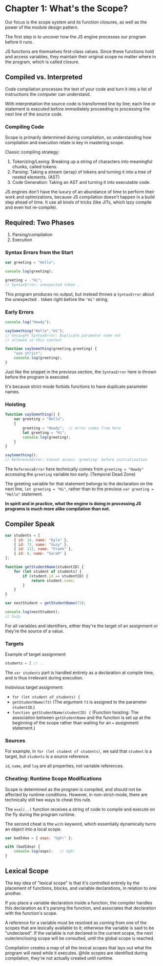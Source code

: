 # Chapter 1: What's the Scope?

Our focus is the scope system and its function closures, as well as the power of the module design pattern.

The first step is to uncover how the JS engine processes our program before it runs.

JS functions are themselves first-class values. Since these functions hold and access variables, they maintain their original scope no matter where in the program, which is called closure.

## Compiled vs. Interpreted

Code compilation processes the text of your code and turn it into a list of instructions the computer can understand.

With interpretation the source code is transformed line by line; each line or statement is executed before immediately proceeding to processing the next line of the source code.

### Compiling Code

Scope is primarily determined during compilation, so understanding how compilation and execution relate is key in mastering scope.

Classic compiling strategy:
1. Tokenizing/Lexing: Breaking up a string of characters into meaningful chunks, called tokens.
2. Parsing: Taking a stream (array) of tokens and turning it into a tree of nested elements. (AST)
3. Code Generation: Taking an AST and turning it into executable code.

JS engines don't have the luxury of an abundance of time to perform their work and optimizations, because JS compilation doesn't happen in a build step ahead of time. It use all kinds of tricks (like JITs, which lazy compile and even hot re-compile).

## Required: Two Phases

1. Parsing/compilation
2. Execution

### Syntax Errors from the Start

```js
var greeting = "Hello";

console.log(greeting);

greeting = ."Hi";
// SyntaxError: unexpected token .
```

This program produces no output, but instead throws a `SyntaxError` about the unexpected `.` token right before the `"Hi"` string.

### Early Errors

```js
console.log("Howdy");

saySomething("Hello","Hi");
// Uncaught SyntaxError: Duplicate parameter name not
// allowed in this context

function saySomething(greeting,greeting) {
    "use strict";
    console.log(greeting);
}
```

Just like the snippet in the previous section, the `SyntaxError` here is thrown before the program is executed.

It's because strict-mode forbids functions to have duplicate parameter names.

### Hoisting

```js
function saySomething() {
    var greeting = "Hello";
    {
        greeting = "Howdy";  // error comes from here
        let greeting = "Hi";
        console.log(greeting);
    }
}

saySomething();
// ReferenceError: Cannot access 'greeting' before initialization
```

The `ReferenceError` here technically comes from `greeting = "Howdy"` accessing the `greeting` variable too early. (Temporal Dead Zone)

The greeting variable for that statement belongs to the declaration on the next line, `let greeting = "Hi"`, rather than to the previous `var greeting = "Hello"` statement.

**In spirit and in practice, what the engine is doing in processing JS programs is much more alike compilation than not.**

## Compiler Speak

```js
var students = [
    { id: 14, name: "Kyle" },
    { id: 73, name: "Suzy" },
    { id: 112, name: "Frank" },
    { id: 6, name: "Sarah" }
];

function getStudentName(studentID) {
    for (let student of students) {
        if (student.id == studentID) {
            return student.name;
        }
    }
}

var nextStudent = getStudentName(73);

console.log(nextStudent);
// Suzy
```

For all variables and identifiers, either they're the target of an assignment or they're the source of a value.

### Targets

Example of target assignment:

```js
students = [ // ..
```

The `var students` part is handled entirely as a declaration at compile time, and is thus irrelevant during execution.

Inobvious target assignment:
- `for (let student of students) {`
- `getStudentName(73)` (The argument `73` is assigned to the parameter `studentID`.)
- `function getStudentName(studentID) {` (Function hoisting: The association between `getStudentName` and the function is set up at the beginning of the scope rather than waiting for an `=` assignment statement.)

### Sources

For example, in `for (let student of students)`, we said that `student` is a target, but `students` is a source reference.

`id`, `name`, and `log` are all properties, not variable references.

### Cheating: Runtime Scope Modifications

Scope is determined as the program is compiled, and should not be affected by runtime conditions. However, in non-strict-mode, there are technically still two ways to cheat this rule.

The `eval(..)` function receives a string of code to compile and execute on the fly during the program runtime.

The second cheat is the `with` keyword, which essentially dynamically turns an object into a local scope.

```js
var badIdea = { oops: "Ugh!" };

with (badIdea) {
    console.log(oops);   // Ugh!
}
```

## Lexical Scope

The key idea of "lexical scope" is that it's controlled entirely by the placement of functions, blocks, and variable declarations, in relation to one another.

If you place a variable declaration inside a function, the compiler handles this declaration as it's parsing the function, and associates that declaration with the function's scope.

A reference for a variable must be resolved as coming from one of the scopes that are lexically available to it; otherwise the variable is said to be "undeclared". If the variable is not declared in the current scope, the next outer/enclosing scope will be consulted, until the global scope is reached.

Compilation creates a map of all the lexical scopes that lays out what the program will need while it executes. @hile scopes are identified during compilation, they're not actually created until runtime.